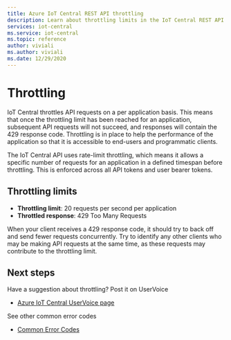 ```yaml
---
title: Azure IoT Central REST API throttling
description: Learn about throttling limits in the IoT Central REST API. 
services: iot-central
ms.service: iot-central
ms.topic: reference
author: viviali
ms.author: viviali
ms.date: 12/29/2020
---
```


# Throttling

IoT Central throttles API requests on a per application basis. This means that once the throttling limit has been reached for an application, subsequent API requests will not succeed, and responses will contain the 429 response code. Throttling is in place to help the performance of the application so that it is accessible to end-users and programmatic clients.  

The IoT Central API uses rate-limit throttling, which means it allows a specific number of requests for an application in a defined timespan before throttling. This is enforced across all API tokens and user bearer tokens.

## Throttling limits

- **Throttling limit**: 20 requests per second per application
- **Throttled response**: 429 Too Many Requests

When your client receives a 429 response code, it should try to back off and send fewer requests concurrently. Try to identify any other clients who may be making API requests at the same time, as these requests may contribute to the throttling limit.

## Next steps

Have a suggestion about throttling? Post it on UserVoice
* [Azure IoT Central UserVoice page](https://feedback.azure.com/forums/911455-azure-iot-central)

See other common error codes
* [Common Error Codes](common-error-codes.md)
